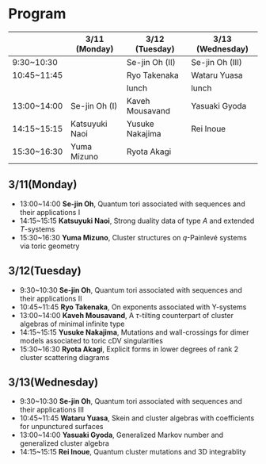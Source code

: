<script type="text/x-mathjax-config">MathJax.Hub.Config({tex2jax:{inlineMath:[['\$','\$'],['\\(','\\)']],processEscapes:true},CommonHTML: {matchFontHeight:false}});</script> 
<script type="text/javascript" async src="https://cdnjs.cloudflare.com/ajax/libs/mathjax/2.7.1/MathJax.js?config=TeX-MML-AM_CHTML"></script>

# Program

||3/11 (Monday)|3/12 (Tuesday)|3/13 (Wednesday)|
|----|----|----|----|
|9:30~10:30||Se-jin Oh (II)|Se-jin Oh (III)|
|10:45~11:45||Ryo Takenaka|Wataru Yuasa|
|||lunch|lunch|
|13:00~14:00|Se-jin Oh (I)|Kaveh Mousavand|Yasuaki Gyoda|
|14:15~15:15|Katsuyuki Naoi|Yusuke Nakajima|Rei Inoue|
|15:30~16:30|Yuma Mizuno|Ryota Akagi||


## 3/11(Monday)
- 13:00~14:00 **Se-jin Oh**, Quantum tori associated with sequences and their applications I
- 14:15~15:15 **Katsuyuki Naoi**, Strong duality data of type $A$ and extended $T$-systems
- 15:30~16:30 **Yuma Mizuno**, Cluster structures on $q$-Painlevé systems via toric geometry

## 3/12(Tuesday)
- 9:30~10:30 **Se-jin Oh**, Quantum tori associated with sequences and their applications II
- 10:45~11:45 **Ryo Takenaka**, On exponents associated with Y-systems
- 13:00~14:00 **Kaveh Mousavand**, A $\tau$-tilting counterpart of cluster algebras of minimal infinite type
- 14:15~15:15 **Yusuke Nakajima**, Mutations and wall-crossings for dimer models associated to toric cDV singularities
- 15:30~16:30 **Ryota Akagi**, Explicit forms in lower degrees of rank 2 cluster scattering diagrams


## 3/13(Wednesday)
- 9:30~10:30 **Se-jin Oh**, Quantum tori associated with sequences and their applications III
- 10:45~11:45 **Wataru Yuasa**, Skein and cluster algebras with coefficients for unpunctured surfaces
- 13:00~14:00 **Yasuaki Gyoda**, Generalized Markov number and generalized cluster algebra
- 14:15~15:15 **Rei Inoue**, Quantum cluster mutations and 3D integrablity
